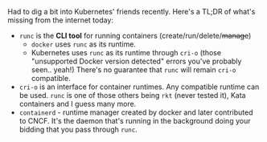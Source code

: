 Had to dig a bit into Kubernetes' friends recently. Here's a TL;DR of what's missing from the internet today:

- `runc` is the **CLI tool** for running containers (create/run/delete/~~manage~~)
  - `docker` uses `runc` as its runtime.
  - Kubernetes uses `runc` as its runtime through `cri-o` (those "unsupported Docker version detected" errors you've probably seen.. yeah!) There's no guarantee that `runc` will remain `cri-o` compatible.
- `cri-o` is an interface for container runtimes. Any compatible runtime can be used. `runc` is one of those others being `rkt` (never tested it), Kata containers and I guess many more.
- `containerd` - runtime manager created by docker and later contributed to CNCF. It's the daemon that's running in the background doing your bidding that you pass through `runc`.
